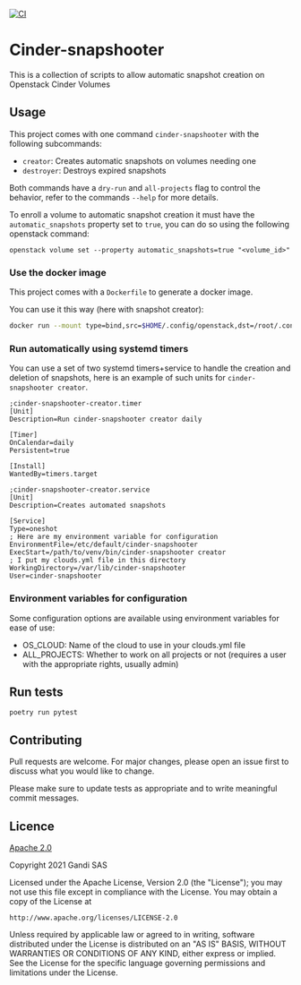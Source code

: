[![CI](https://github.com/diconico07/cinder-snapshooter/actions/workflows/CI.yml/badge.svg?event=push)](https://github.com/diconico07/cinder-snapshooter/actions/workflows/CI.yml)
# Cinder-snapshooter
This is a collection of scripts to allow automatic snapshot creation on Openstack Cinder Volumes

## Usage
This project comes with one command `cinder-snapshooter` with the following subcommands:
 
 * `creator`: Creates automatic snapshots on volumes needing one
 * `destroyer`: Destroys expired snapshots
 
Both commands have a `dry-run` and `all-projects` flag to control the behavior, refer
to the commands `--help` for more details.

To enroll a volume to automatic snapshot creation it must have the `automatic_snapshots` property set to `true`,
you can do so using the following openstack command:
```commandline
openstack volume set --property automatic_snapshots=true "<volume_id>"
```

### Use the docker image
This project comes with a `Dockerfile` to generate a docker image. 

You can use it this way (here with snapshot creator):
```sh
docker run --mount type=bind,src=$HOME/.config/openstack,dst=/root/.config/openstack -e OS_CLOUD=gandi ghcr.io/diconico07/cinder-snapshooter:latest creator
```

### Run automatically using systemd timers
You can use a set of two systemd timers+service to handle the creation and deletion of snapshots, here is an example
of such units for `cinder-snapshooter creator`.

```unit file (systemd)
;cinder-snapshooter-creator.timer
[Unit]
Description=Run cinder-snapshooter creator daily

[Timer]
OnCalendar=daily
Persistent=true

[Install]
WantedBy=timers.target
```

```unit file (systemd)
;cinder-snapshooter-creator.service
[Unit]
Description=Creates automated snapshots

[Service]
Type=oneshot
; Here are my environment variable for configuration
EnvironmentFile=/etc/default/cinder-snapshooter
ExecStart=/path/to/venv/bin/cinder-snapshooter creator
; I put my clouds.yml file in this directory
WorkingDirectory=/var/lib/cinder-snapshooter
User=cinder-snapshooter
```

### Environment variables for configuration

Some configuration options are available using environment variables for ease of use:

 * OS_CLOUD: Name of the cloud to use in your clouds.yml file
 * ALL_PROJECTS: Whether to work on all projects or not (requires a user with the appropriate rights, usually admin)
 

## Run tests

```commandline
poetry run pytest
```

## Contributing
Pull requests are welcome. For major changes, please open an issue first to discuss what you would like to change.

Please make sure to update tests as appropriate and to write meaningful commit messages.

## Licence
[Apache 2.0](https://choosealicense.com/licenses/apache-2.0/)

Copyright 2021 Gandi SAS

Licensed under the Apache License, Version 2.0 (the "License");
you may not use this file except in compliance with the License.
You may obtain a copy of the License at

    http://www.apache.org/licenses/LICENSE-2.0

Unless required by applicable law or agreed to in writing, software
distributed under the License is distributed on an "AS IS" BASIS,
WITHOUT WARRANTIES OR CONDITIONS OF ANY KIND, either express or implied.
See the License for the specific language governing permissions and
limitations under the License.